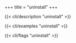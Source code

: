 +++
title = "uninstall"
+++

{{< cli/description "uninstall" >}}

{{< cli/examples "uninstall" >}}

{{< cli/flags "uninstall" >}}
